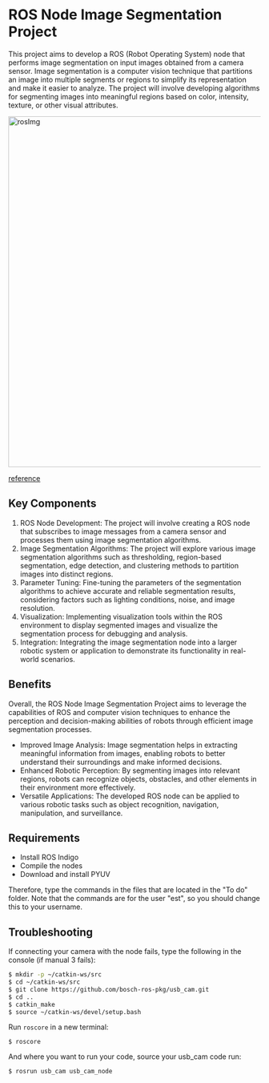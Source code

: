 # ROS Node Image Segmentation Project

This project aims to develop a ROS (Robot Operating System) node that performs image segmentation on input images obtained from a camera sensor. Image segmentation is a computer vision technique that partitions an image into multiple segments or regions to simplify its representation and make it easier to analyze. The project will involve developing algorithms for segmenting images into meaningful regions based on color, intensity, texture, or other visual attributes.

<img width="700" src="https://intorobotics.com/wp-content/uploads/2023/09/template-for-a-ros-subscriber-in-python.jpg" alt="rosImg"/> 

[reference](https://intorobotics.com/template-for-a-ros-subscriber-in-python/)

## Key Components
1. ROS Node Development: The project will involve creating a ROS node that subscribes to image messages from a camera sensor and processes them using image segmentation algorithms.
2. Image Segmentation Algorithms: The project will explore various image segmentation algorithms such as thresholding, region-based segmentation, edge detection, and clustering methods to partition images into distinct regions.
3. Parameter Tuning: Fine-tuning the parameters of the segmentation algorithms to achieve accurate and reliable segmentation results, considering factors such as lighting conditions, noise, and image resolution.
4. Visualization: Implementing visualization tools within the ROS environment to display segmented images and visualize the segmentation process for debugging and analysis.
5. Integration: Integrating the image segmentation node into a larger robotic system or application to demonstrate its functionality in real-world scenarios.

## Benefits

Overall, the ROS Node Image Segmentation Project aims to leverage the capabilities of ROS and computer vision techniques to enhance the perception and decision-making abilities of robots through efficient image segmentation processes.

- Improved Image Analysis: Image segmentation helps in extracting meaningful information from images, enabling robots to better understand their surroundings and make informed decisions.
- Enhanced Robotic Perception: By segmenting images into relevant regions, robots can recognize objects, obstacles, and other elements in their environment more effectively.
- Versatile Applications: The developed ROS node can be applied to various robotic tasks such as object recognition, navigation, manipulation, and surveillance.


## Requirements

* Install ROS Indigo
* Compile the nodes
* Download and install PYUV

Therefore, type the commands in the files that are located in the "To do" folder. Note that the commands are for the user "est", so you should change this to your username.

## Troubleshooting

If connecting your camera with the node fails, type the following in the console (if manual 3 fails):

```bash
$ mkdir -p ~/catkin-ws/src
$ cd ~/catkin-ws/src
$ git clone https://github.com/bosch-ros-pkg/usb_cam.git
$ cd ..
$ catkin_make
$ source ~/catkin-ws/devel/setup.bash
```

Run `roscore` in a new terminal:

```
$ roscore
```

And where you want to run your code, source your usb_cam code run:

```
$ rosrun usb_cam usb_cam_node
```
